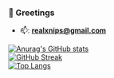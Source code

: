 ### 👋 Greetings

- 📫: **realxnips@gmail.com**

[![Anurag's GitHub stats](https://github-readme-stats.vercel.app/api?username=xnips&theme=dark)](https://github.com/anuraghazra/github-readme-stats) <br />
[![GitHub Streak](https://streak-stats.demolab.com/?user=DenverCoder1&theme=dark)](https://git.io/streak-stats) <br />
[![Top Langs](https://github-readme-stats.vercel.app/api/top-langs/?username=xnips&theme=dark)](https://github.com/anuraghazra/github-readme-stats) <br />
